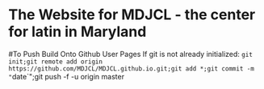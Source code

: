 # The Website for MDJCL - the center for latin in Maryland

#To Push Build Onto Github User Pages
If git is not already initialized:
 `git init;git remote add origin https://github.com/MDJCL/MDJCL.github.io.git;git add *;git commit -m "`date`";git push -f -u origin master
